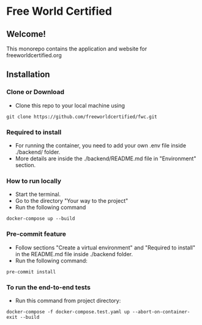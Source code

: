# Free World Certified

## Welcome!

This monorepo contains the application and website for
freeworldcertified.org

## Installation

### Clone or Download

-  Clone this repo to your local machine using
```
git clone https://github.com/freeworldcertified/fwc.git
```

### Required to install

- For running the container, you need to add your own .env file inside ./backend/ folder.
- More details are inside the ./backend/README.md file in "Environment" section.

### How to run locally

- Start the terminal.
- Go to the directory "Your way to the project"
- Run the following command
```
docker-compose up --build
```

### Pre-commit feature

- Follow sections "Create a virtual environment" and "Required to install" in the README.md file inside ./backend folder.
- Run the following command:
```
pre-commit install
```

### To run the end-to-end tests

- Run this command from project directory:
```
docker-compose -f docker-compose.test.yaml up --abort-on-container-exit --build
```
